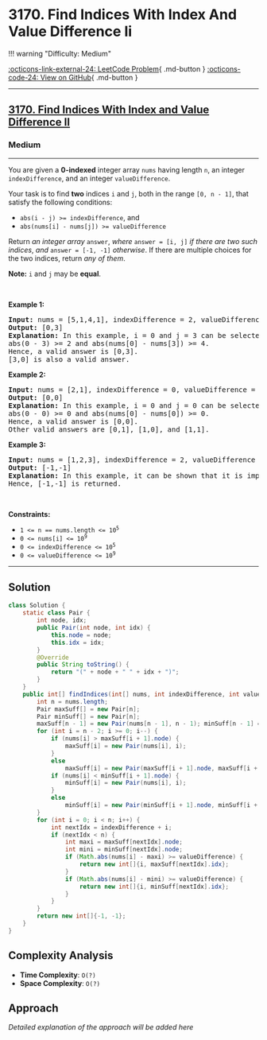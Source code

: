 # 3170. Find Indices With Index And Value Difference Ii

!!! warning "Difficulty: Medium"

[:octicons-link-external-24: LeetCode Problem](https://leetcode.com/problems/find-indices-with-index-and-value-difference-ii/){ .md-button }
[:octicons-code-24: View on GitHub](https://github.com/RAJ8664/Leetcode/tree/master/3170-find-indices-with-index-and-value-difference-ii){ .md-button }

---

<h2><a href="https://leetcode.com/problems/find-indices-with-index-and-value-difference-ii">3170. Find Indices With Index and Value Difference II</a></h2><h3>Medium</h3><hr><p>You are given a <strong>0-indexed</strong> integer array <code>nums</code> having length <code>n</code>, an integer <code>indexDifference</code>, and an integer <code>valueDifference</code>.</p>

<p>Your task is to find <strong>two</strong> indices <code>i</code> and <code>j</code>, both in the range <code>[0, n - 1]</code>, that satisfy the following conditions:</p>

<ul>
	<li><code>abs(i - j) &gt;= indexDifference</code>, and</li>
	<li><code>abs(nums[i] - nums[j]) &gt;= valueDifference</code></li>
</ul>

<p>Return <em>an integer array</em> <code>answer</code>, <em>where</em> <code>answer = [i, j]</code> <em>if there are two such indices</em>, <em>and</em> <code>answer = [-1, -1]</code> <em>otherwise</em>. If there are multiple choices for the two indices, return <em>any of them</em>.</p>

<p><strong>Note:</strong> <code>i</code> and <code>j</code> may be <strong>equal</strong>.</p>

<p>&nbsp;</p>
<p><strong class="example">Example 1:</strong></p>

<pre>
<strong>Input:</strong> nums = [5,1,4,1], indexDifference = 2, valueDifference = 4
<strong>Output:</strong> [0,3]
<strong>Explanation:</strong> In this example, i = 0 and j = 3 can be selected.
abs(0 - 3) &gt;= 2 and abs(nums[0] - nums[3]) &gt;= 4.
Hence, a valid answer is [0,3].
[3,0] is also a valid answer.
</pre>

<p><strong class="example">Example 2:</strong></p>

<pre>
<strong>Input:</strong> nums = [2,1], indexDifference = 0, valueDifference = 0
<strong>Output:</strong> [0,0]
<strong>Explanation:</strong> In this example, i = 0 and j = 0 can be selected.
abs(0 - 0) &gt;= 0 and abs(nums[0] - nums[0]) &gt;= 0.
Hence, a valid answer is [0,0].
Other valid answers are [0,1], [1,0], and [1,1].
</pre>

<p><strong class="example">Example 3:</strong></p>

<pre>
<strong>Input:</strong> nums = [1,2,3], indexDifference = 2, valueDifference = 4
<strong>Output:</strong> [-1,-1]
<strong>Explanation:</strong> In this example, it can be shown that it is impossible to find two indices that satisfy both conditions.
Hence, [-1,-1] is returned.</pre>

<p>&nbsp;</p>
<p><strong>Constraints:</strong></p>

<ul>
	<li><code>1 &lt;= n == nums.length &lt;= 10<sup>5</sup></code></li>
	<li><code>0 &lt;= nums[i] &lt;= 10<sup>9</sup></code></li>
	<li><code>0 &lt;= indexDifference &lt;= 10<sup>5</sup></code></li>
	<li><code>0 &lt;= valueDifference &lt;= 10<sup>9</sup></code></li>
</ul>


---

## Solution

```java
class Solution {
    static class Pair {
        int node, idx;
        public Pair(int node, int idx) {
            this.node = node;
            this.idx = idx;
        }
        @Override
        public String toString() {
            return "(" + node + " " + idx + ")";
        }
    }
    public int[] findIndices(int[] nums, int indexDifference, int valueDifference) {
        int n = nums.length;
        Pair maxSuff[] = new Pair[n];
        Pair minSuff[] = new Pair[n];
        maxSuff[n - 1] = new Pair(nums[n - 1], n - 1); minSuff[n - 1] = new Pair(nums[n - 1], n - 1);
        for (int i = n - 2; i >= 0; i--) {
            if (nums[i] > maxSuff[i + 1].node) {
                maxSuff[i] = new Pair(nums[i], i);
            }
            else 
                maxSuff[i] = new Pair(maxSuff[i + 1].node, maxSuff[i + 1].idx);
            if (nums[i] < minSuff[i + 1].node) {
                minSuff[i] = new Pair(nums[i], i);
            }
            else 
                minSuff[i] = new Pair(minSuff[i + 1].node, minSuff[i + 1].idx);
        } 
        for (int i = 0; i < n; i++) {
            int nextIdx = indexDifference + i;
            if (nextIdx < n) {
                int maxi = maxSuff[nextIdx].node;
                int mini = minSuff[nextIdx].node;
                if (Math.abs(nums[i] - maxi) >= valueDifference) {
                    return new int[]{i, maxSuff[nextIdx].idx};
                }
                if (Math.abs(nums[i] - mini) >= valueDifference) {
                    return new int[]{i, minSuff[nextIdx].idx};
                } 
            }
        }
        return new int[]{-1, -1};
    }
}
```

## Complexity Analysis

- **Time Complexity**: `O(?)`
- **Space Complexity**: `O(?)`

## Approach

*Detailed explanation of the approach will be added here*

